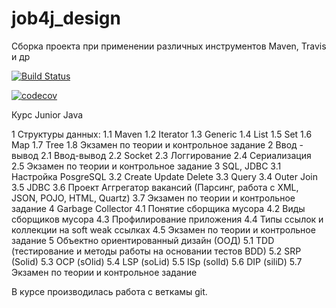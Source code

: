 # job4j_design
Сборка проекта  при применении различных инструментов Maven, Travis и др

[![Build Status](https://travis-ci.com/evgenkolesman/job4j_design.svg?branch=master)](https://travis-ci.com/evgenkolesman/job4j_design)


[![codecov](https://codecov.io/gh/evgenkolesman/job4j_design/branch/master/graph/badge.svg?token=QZ7M0HM4L6)](https://codecov.io/gh/evgenkolesman/job4j_design)

Курс Junior Java

1 Структуры данных: 1.1 Maven 1.2 Iterator 1.3 Generic 1.4 List 1.5 Set 1.6 Map 1.7 Tree 1.8 Экзамен по теории и контрольное задание 2 Ввод - вывод 2.1 Ввод-вывод 2.2 Socket 2.3 Логгирование 2.4 Сериализация 2.5 Экзамен по теории и контрольное задание 3 SQL, JDBC 3.1 Настройка PosgreSQL 3.2 Create Update Delete 3.3 Query 3.4 Outer Join 3.5 JDBC 3.6 Проект Аггрегатор вакансий (Парсинг, работа с XML, JSON, POJO, HTML, Quartz) 3.7 Экзамен по теории и контрольное задание 4 Garbage Collector 4.1 Понятие сборщика мусора 4.2 Виды сборщиков мусора 4.3 Профилирование приложения 4.4 Типы ссылок и коллекции на soft weak ссылках 4.5 Экзамен по теории и контрольное задание 5 Объектно ориентированный дизайн (ООД) 5.1 TDD (тестирование и методы работы на основании тестов BDD) 5.2 SRP (Solid) 5.3 OCP (sOlid) 5.4 LSP (soLid) 5.5 ISp (solId) 5.6 DIP (siliD) 5.7 Экзамен по теории и контрольное задание

В курсе производилась работа с веткамы git.
